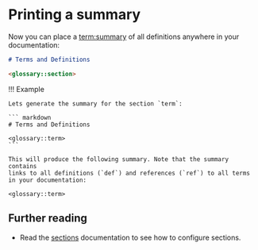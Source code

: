 # Printing a summary

Now you can place a <term:summary> of all definitions anywhere in your
documentation:

``` markdown
# Terms and Definitions

<glossary::section>
```

!!! Example

    Lets generate the summary for the section `term`:

    ``` markdown
    # Terms and Definitions

    <glossary::term>
    ```

    This will produce the following summary. Note that the summary contains
    links to all definitions (`def`) and references (`ref`) to all terms
    in your documentation:

    <glossary::term>

## Further reading

-   Read the [sections](sections.md) documentation to see how to configure sections.


